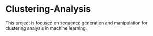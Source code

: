 # Clustering-Analysis
This project is focused on sequence generation and manipulation for clustering analysis in machine learning.
